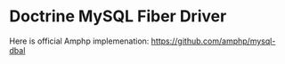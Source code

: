 # Doctrine MySQL Fiber Driver

Here is official Amphp implemenation: https://github.com/amphp/mysql-dbal
